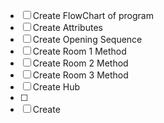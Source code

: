 - [ ] Create FlowChart of program
- [ ] Create Attributes
- [ ] Create Opening Sequence
- [ ] Create Room 1 Method
- [ ] Create Room 2 Method
- [ ] Create Room 3 Method
- [ ] Create Hub
- [ ] 
- [ ] Create 
